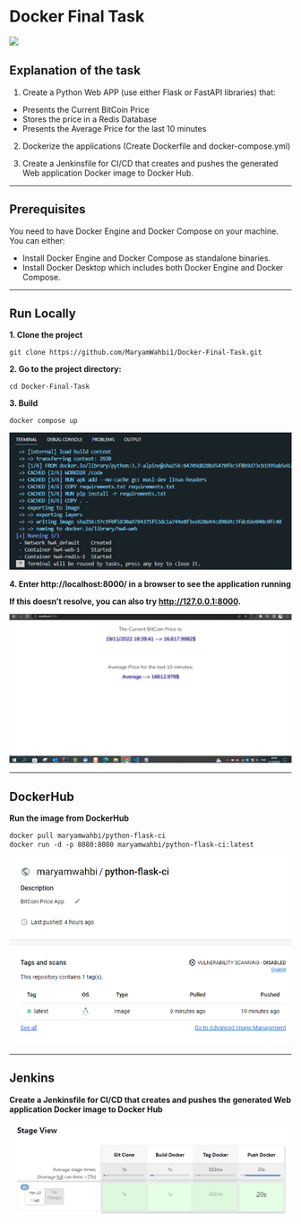 # Docker Final Task
![](https://i0.wp.com/piotrminkowski.com/wp-content/uploads/2017/03/jenkins-docker-muscles.jpg?fit=1131%2C564&ssl=1)


## Explanation of the task

1. Create a Python Web APP (use either Flask or FastAPI libraries) that:
- Presents the Current BitCoin Price
- Stores the price in a Redis Database
- Presents the Average Price for the last 10 minutes
2. Dockerize the applications (Create Dockerfile and docker-compose.yml)

3. Create a Jenkinsfile for CI/CD that creates and pushes the generated Web application Docker image to Docker Hub.

------------
## Prerequisites
You need to have Docker Engine and Docker Compose on your machine. You can either:

- Install Docker Engine and Docker Compose as standalone binaries.
- Install Docker Desktop which includes both Docker Engine and Docker Compose.

------------
## Run Locally

**1. Clone the project**
```shell
git clone https://github.com/MaryamWahbi1/Docker-Final-Task.git
```
**2. Go to the project directory:**
```shell
cd Docker-Final-Task
```
**3. Build**
```shell
docker compose up
```
![](https://github.com/MaryamWahbi1/Docker-Final-Task/blob/master/screenshots/docker_compose_up.PNG?raw=true)

**4. Enter http://localhost:8000/ in a browser to see the application running**

**If this doesn’t resolve, you can also try http://127.0.0.1:8000.**

![](https://github.com/MaryamWahbi1/Docker-Final-Task/blob/master/screenshots/BitCoin_Price_HTML.PNG?raw=true)

------------
## DockerHub

**Run the image from DockerHub**

```shell
docker pull maryamwahbi/python-flask-ci
docker run -d -p 8080:8080 maryamwahbi/python-flask-ci:latest
```

![](https://github.com/MaryamWahbi1/Docker-Final-Task/blob/master/screenshots/Dockerhub.PNG?raw=true)

------------
## Jenkins
**Create a Jenkinsfile for CI/CD that creates and pushes the generated Web application Docker image to Docker Hub**

![](https://github.com/MaryamWahbi1/Docker-Final-Task/blob/master/screenshots/pipline.PNG?raw=true)



